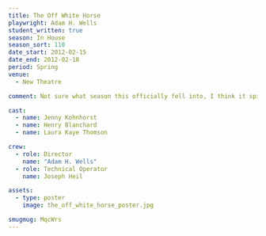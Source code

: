 ```yaml
---
title: The Off White Horse
playwright: Adam H. Wells
student_written: true
season: In House
season_sort: 110
date_start: 2012-02-15
date_end: 2012-02-18
period: Spring
venue:
  - New Theatre

comment: Not sure what season this officially fell into, I think it spilled over from the autumn

cast:
  - name: Jenny Kohnhorst
  - name: Henry Blanchard
  - name: Laura Kaye Thomson

crew:
  - role: Director
    name: "Adam H. Wells"
  - role: Technical Operator
    name: Joseph Heil

assets:
  - type: poster
    image: the_off_white_horse_poster.jpg

smugmug: MqcWrs
---
```

